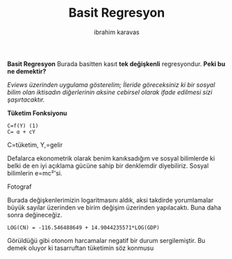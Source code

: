 ﻿---
title: Basit Regresyon
tags: ["ai", "whataboutism"]
cover: basit-reg.jpg
author: ibrahim karavas
---

**Basit Regresyon**
Burada basitten kasıt **tek değişkenli** regresyondur. 
**Peki bu ne demektir?**

*Eviews üzerinden uygulama gösterelim; İleride göreceksiniz ki bir    sosyal bilim olan iktisadın diğerlerinin aksine cebirsel olarak ifade edilmesi sizi şaşırtacaktır.*

**Tüketim Fonksiyonu**

    C=f(Y) (1)
    C= α + cY
   C=tüketim, Y,=gelir

  Defalarca ekonometrik olarak benim kanıksadığım ve sosyal bilimlerde ki belki de en iyi açıklama gücüne sahip bir denklemdir diyebiliriz.  Sosyal bilimlerin e=mc²'si.
  
Fotograf

Burada değişkenlerimizin logaritmasını aldık, aksi takdirde yorumlamalar büyük sayılar üzerinden ve birim değişim üzerinden yapılacaktı. Buna daha sonra değineceğiz.

    LOG(CN) = -116.546488649 + 14.9044235571*LOG(GDP)
Görüldüğü gibi otonom harcamalar negatif bir durum sergilemiştir. Bu demek oluyor ki tasarruftan tüketimin söz konmusu
